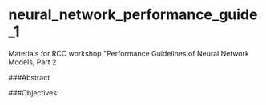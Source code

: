 # neural_network_performance_guide_1

Materials for RCC workshop "Performance Guidelines of Neural Network Models, Part 2

###Abstract

###Objectives:

